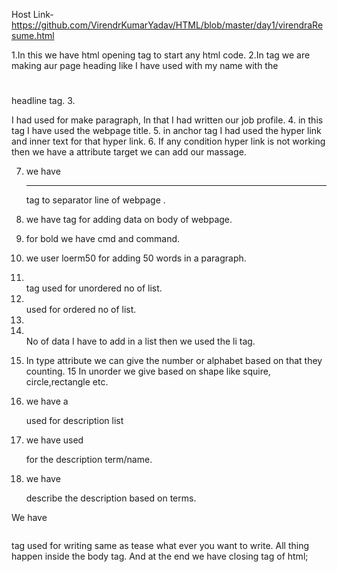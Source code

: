 Host Link-https://github.com/VirendrKumarYadav/HTML/blob/master/day1/virendraResume.html


1.In this we have html opening tag to start any html code.
2.In <head> </head>tag we are making aur page heading like I have used with my name with the <h1></h1> headline tag.
3.<p></p> I had used for make paragraph, In that I had written our job profile.
4.<title></title> in this tag I have used the webpage title.
5.<a></a> in anchor tag I had used the hyper link and inner text for that hyper link.
6. If any condition hyper link is not working then we have a attribute target we can add our massage.



7. we have <hr> tag to separator line of webpage .
8. we have <body></body> tag for adding data on body of webpage.
9. for bold we have cmd <b></b> and <strong></strong> command.
10. we user loerm50 for adding 50 words in a paragraph.

 

11. <ul></ul> tag used for unordered no of list.
12. <ol></ol> used for ordered no of list.
13. <li></li> No of data I have to add in a list then we used the li tag.
14. In type attribute we can give the number or alphabet based on that they counting.
15 In unorder we give based on shape like squire, circle,rectangle etc.

 

16. we have a <dl></dl> used for description list
17. we have used <dt></dt> for the description term/name.
18. we have <dd></dd> describe the description based on terms.




We have <pre></pre> tag used for writing same as tease what ever you want to write.
All thing happen inside the body tag.
And at the end we have closing tag of html;





